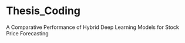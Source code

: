 # Thesis_Coding
A Comparative Performance of Hybrid Deep Learning Models for  Stock Price Forecasting 
